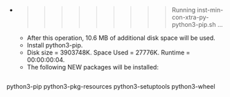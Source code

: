 * >>>>>>>>> Running inst-min-con-xtra-py-python3-pip.sh ...
  * After this operation, 10.6 MB of additional disk space will be used.
  * Install python3-pip.
  * Disk size = 3903748K. Space Used = 27776K. Runtime = 00:00:00:04.
  * The following NEW packages will be installed:
  ```bash
python3-pip python3-pkg-resources python3-setuptools python3-wheel
  ```
